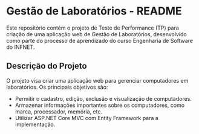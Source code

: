 # Gestão de Laboratórios - README

Este repositório contém o projeto de Teste de Performance (TP) para criação de uma aplicação web de Gestão de Laboratórios, 
desenvolvido como parte do processo de aprendizado do curso Engenharia de Software do INFNET.

## Descrição do Projeto

O projeto visa criar uma aplicação web para gerenciar computadores em laboratórios. Os principais objetivos são:

- Permitir o cadastro, edição, exclusão e visualização de computadores.
- Armazenar informações importantes sobre os computadores, como marca, processador, memória, etc.
- Utilizar ASP.NET Core MVC com Entity Framework para a implementação.
